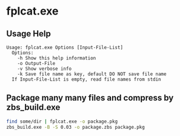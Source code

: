 # fplcat.exe

## Usage Help
```text
Usage: fplcat.exe Options [Input-File-List]
  Options:
    -h Show this help information
    -o Output-File
    -v Show verbose info
    -k Save file name as key, default DO NOT save file name
  If Input-File-List is empty, read file names from stdin
```

## Package many many files and compress by zbs_build.exe
```bash
find some/dir | fplcat.exe -o package.pkg
zbs_build.exe -B -S 0.03 -o package.zbs package.pkg
```
